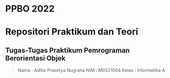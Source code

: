 # PPBO 2022
# Repositori Praktikum dan Teori
## Tugas-Tugas Praktikum Pemrograman Berorientasi Objek


>Nama  : Aditia Prasetya Nugraha
>NIM   : M0521004
>Kelas : Informatika A
